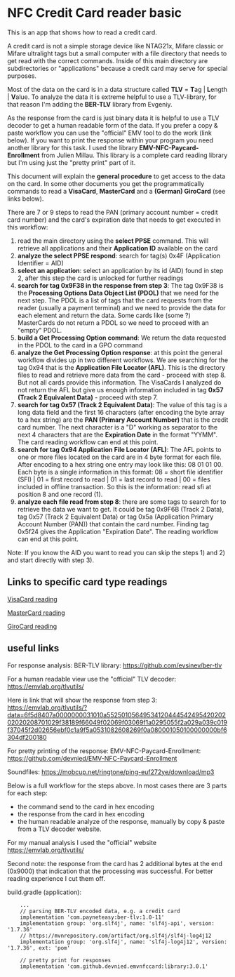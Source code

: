 # NFC Credit Card reader basic

This is an app that shows how to read a credit card. 

A credit card is not a simple storage device like NTAG21x, Mifare classic or Mifare ultralight tags but a small computer with a 
file directory that needs to get read with the correct commands. Inside of this main directory are subdirectories or 
"applications" because a credit card may serve for special purposes.

Most of the data on the card is in a data structure called **TLV** = **T**ag | **L**ength | **V**alue. To analyze the data 
it is extreme helpful to use a TLV-library, for that reason I'm adding the **BER-TLV** library from Evgeniy.

As the response from the card is just binary data it is helpful to use a TLV decoder to get a human readable form of the data. If you prefer 
a copy & paste workflow you can use the "official" EMV tool to do the work (link below). If you want to print the response within your program 
you need another library for this task. I used the library **EMV-NFC-Paycard-Enrollment** from Julien Millau. This library is a complete card 
reading library but I'm using just the "pretty print" part of it.

This document will explain the **general procedure** to get access to the data on the card. In some other documents you get the 
programmatically commands to read a **VisaCard**, **MasterCard** and a **(German) GiroCard** (see links below).

There are 7 or 9 steps to read the PAN (primary account number = credit card number) and the card's expiration date that needs to get 
executed in this workflow:

1) read the main directory using the **select PPSE** command. This will retrieve all applications and their **Application ID** available on the card
2) **analyze the select PPSE respond**: search for tag(s) 0x4F (Application Identifier = AID)
3) **select an application**: select an application by its id (AID) found in step 2, after this step the card is unlocked for further readings
4) **search for tag 0x9F38 in the response from step 3**: The tag 0x9F38 is the **Processing Options Data Object List (PDOL)** that we need for 
the next step. The PDOL is a list of tags that the card requests from the reader (usually a payment terminal) and we need to provide the data 
for each element and return the data. Some cards like (some ?) MasterCards do not return a PDOL so we need to proceed with an "empty" PDOL.
5) **build a Get Processing Option command**: We return the data requested in the PDOL to the card in a GPO command 
6) **analyze the Get Processing Option response**: at this point the general workflow divides up in two different workflows. We are searching for 
the tag 0x94 that is the **Application File Locator (AFL)**. This is the directory files to read and retrieve more data from the card - proceed 
with step 8. But not all cards provide this information. The VisaCards I analyzed do not return the AFL but give us enough information included 
in tag **0x57 (Track 2 Equivalent Data)** - proceed with step 7.
7) **search for tag 0x57 (Track 2 Equivalent Data)**: The value of this tag is a long data field and the first 16 characters (after encoding the 
byte array to a hex string) are the **PAN (Primary Account Number)** that is the credit card number. The next character is a "D" working as 
separator to the next 4 characters that are the **Expiration Date** in the format "YYMM". The card reading workflow can end at this point.
8) **search for tag 0x94 Application File Locator (AFL)**: The AFL points to one or more files located on the card are in 4 byte format for each file. 
After encoding to a hex string one entry may look like this: 08 01 01 00. Each byte is a single information in this format: 
08 = short file identifier (SFI) | 01 = first record to read | 01 = last record to read | 00 = files included in offline transaction. So this is the 
information: read sfi at position 8 and one record (1).
9) **analyze each file read from step 8**: there are some tags to search for to retrieve the data we want to get. It could be tag 0x9F6B 
(Track 2 Data), tag 0x57 (Track 2 Equivalent Data) or tag 0x5a (Application Primary Account Number (PAN)) that contain the card number. 
Finding tag 0x5f24 gives the Application "Expiration Date". The reading workflow can end at this point.

Note: If you know the AID you want to read you can skip the steps 1) and 2) and start directly with step 3).

## Links to specific card type readings

[VisaCard reading](visacard.md)

[MasterCard reading](mastercard.md)

[GiroCard reading](girocard.md)

## useful links

For response analysis: BER-TLV library: https://github.com/evsinev/ber-tlv

For a human readable view use the "official" TLV decoder: https://emvlab.org/tlvutils/

Here is link that will show the response from step 3: https://emvlab.org/tlvutils/?data=6f5d8407a0000000031010a5525010564953412044454249542020202020208701029f38189f66049f02069f03069f1a0295055f2a029a039c019f37045f2d02656ebf0c1a9f5a0531082608269f0a080001050100000000bf6304df200180

For pretty printing of the response: EMV-NFC-Paycard-Enrollment: https://github.com/devnied/EMV-NFC-Paycard-Enrollment

Soundfiles: https://mobcup.net/ringtone/ping-euf272ye/download/mp3

Below is a full workflow for the steps above. In most cases there are 3 parts for each step:
- the command send to the card in hex encoding
- the response from the card in hex encoding
- the human readable analyze of the response, manually by copy & paste from a TLV decoder website.

For my manual analysis I used the "official" website https://emvlab.org/tlvutils/

Second note: the response from the card has 2 additional bytes at the end (0x9000) that indication that the processing was successful.
For better reading experience I cut them off.

build.gradle (application):
```plaintext
    ...
    // parsing BER-TLV encoded data, e.g. a credit card
    implementation 'com.payneteasy:ber-tlv:1.0-11'
    implementation group: 'org.slf4j', name: 'slf4j-api', version: '1.7.36'
    // https://mvnrepository.com/artifact/org.slf4j/slf4j-log4j12
    implementation group: 'org.slf4j', name: 'slf4j-log4j12', version: '1.7.36', ext: 'pom'

    // pretty print for responses
    implementation 'com.github.devnied.emvnfccard:library:3.0.1'
```
